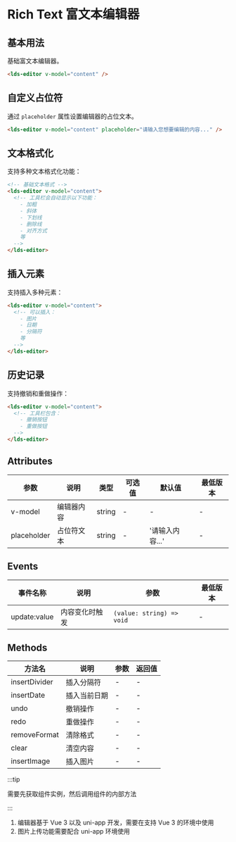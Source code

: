 <frame />

# Rich Text 富文本编辑器

## 基本用法

基础富文本编辑器。

```html
<lds-editor v-model="content" />
```

## 自定义占位符

通过 `placeholder` 属性设置编辑器的占位文本。

```html
<lds-editor v-model="content" placeholder="请输入您想要编辑的内容..." />
```

## 文本格式化

支持多种文本格式化功能：

```html
<!-- 基础文本格式 -->
<lds-editor v-model="content">
  <!-- 工具栏会自动显示以下功能：
    - 加粗
    - 斜体
    - 下划线
    - 删除线
    - 对齐方式
    等
  -->
</lds-editor>
```

## 插入元素

支持插入多种元素：

```html
<lds-editor v-model="content">
  <!-- 可以插入：
    - 图片
    - 日期
    - 分隔符
    等
  -->
</lds-editor>
```

## 历史记录

支持撤销和重做操作：

```html
<lds-editor v-model="content">
  <!-- 工具栏包含：
    - 撤销按钮
    - 重做按钮
  -->
</lds-editor>
```

## Attributes

| 参数          | 说明       | 类型   | 可选值 | 默认值          | 最低版本 |
| ------------- | --------- | ------ | ------ | --------------- | -------- |
| v-model       | 编辑器内容 | string  | -       | -               | -        |
| placeholder   | 占位符文本 | string  | -       | '请输入内容...' | -        |

## Events

| 事件名称     | 说明           | 参数                      | 最低版本 |
| ------------ | -------------- | ------------------------- | -------- |
| update:value | 内容变化时触发 | `(value: string) => void` | -        |

## Methods

| 方法名        | 说明         | 参数 | 返回值 |
| ------------- | ------------ | ---- | ------ |
| insertDivider | 插入分隔符   | -    | -      |
| insertDate    | 插入当前日期 | -    | -      |
| undo          | 撤销操作     | -    | -      |
| redo          | 重做操作     | -    | -      |
| removeFormat  | 清除格式     | -    | -      |
| clear         | 清空内容     | -    | -      |
| insertImage   | 插入图片     | -    | -      |

:::tip

需要先获取组件实例，然后调用组件的内部方法

:::


1. 编辑器基于 Vue 3 以及 uni-app 开发，需要在支持 Vue 3 的环境中使用
2. 图片上传功能需要配合 uni-app 环境使用
